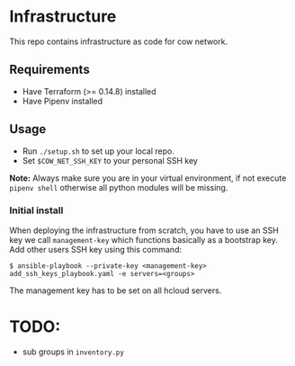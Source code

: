 Infrastructure
==============

This repo contains infrastructure as code for cow network.

Requirements
------------

* Have Terraform (>= 0.14.8) installed
* Have Pipenv installed

Usage
-----

* Run `./setup.sh` to set up your local repo. 
* Set `$COW_NET_SSH_KEY` to your personal SSH key

**Note:** Always make sure you are in your virtual environment, if not execute `pipenv shell` otherwise all python modules will be missing.

### Initial install

When deploying the infrastructure from scratch, you have to use an SSH key we call `management-key` which functions basically as a bootstrap key. Add other users SSH key using this command:

```
$ ansible-playbook --private-key <management-key> add_ssh_keys_playbook.yaml -e servers=<groups>
```

The management key has to be set on all hcloud servers.

# TODO:
* sub groups in `inventory.py`
